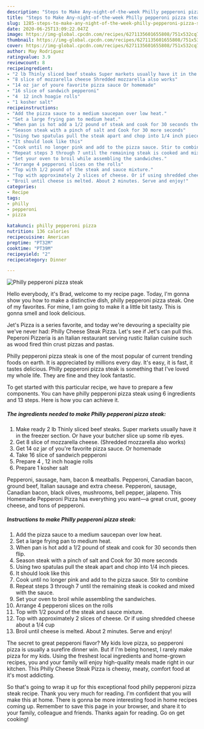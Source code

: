 ```yaml
---
description: "Steps to Make Any-night-of-the-week Philly pepperoni pizza steak"
title: "Steps to Make Any-night-of-the-week Philly pepperoni pizza steak"
slug: 1285-steps-to-make-any-night-of-the-week-philly-pepperoni-pizza-steak
date: 2020-06-25T13:09:22.047Z
image: https://img-global.cpcdn.com/recipes/6271135601655808/751x532cq70/philly-pepperoni-pizza-steak-recipe-main-photo.jpg
thumbnail: https://img-global.cpcdn.com/recipes/6271135601655808/751x532cq70/philly-pepperoni-pizza-steak-recipe-main-photo.jpg
cover: https://img-global.cpcdn.com/recipes/6271135601655808/751x532cq70/philly-pepperoni-pizza-steak-recipe-main-photo.jpg
author: May Rodriguez
ratingvalue: 3.9
reviewcount: 8
recipeingredient:
- "2 lb Thinly sliced beef steaks Super markets usually have it in the freezer section  Or have your butcher slice up some rib eyes"
- "8 slice of mozzarella cheese Shredded mozzarella also works"
- "14 oz jar of youre favorite pizza sauce Or homemade"
- "16 slice of sandwich pepperoni"
- "4  12 inch hoagie rolls"
- "1 kosher salt"
recipeinstructions:
- "Add the pizza sauce to a medium saucepan over low heat."
- "Set a large frying pan to medium heat."
- "When pan is hot add a 1/2 pound of steak and cook for 30 seconds then flip."
- "Season steak with a pinch of salt and Cook for 30 more seconds"
- "Using two spatulas pull the steak apart and chop into 1/4 inch pieces."
- "It should look like this"
- "Cook until no longer pink and add to the pizza sauce. Stir to combine"
- "Repeat steps 3 through 7 until the remaining steak is cooked and mixed with the sauce."
- "Set your oven to broil while assembling the sandwiches."
- "Arrange 4 pepperoni slices on the rolls"
- "Top with 1/2 pound of the steak and sauce mixture."
- "Top with approximately 2 slices of cheese. Or if using shredded cheese about a 1/4 cup"
- "Broil until cheese is melted. About 2 minutes. Serve and enjoy!"
categories:
- Recipe
tags:
- philly
- pepperoni
- pizza

katakunci: philly pepperoni pizza 
nutrition: 136 calories
recipecuisine: American
preptime: "PT32M"
cooktime: "PT39M"
recipeyield: "2"
recipecategory: Dinner

---
```



![Philly pepperoni pizza steak](https://img-global.cpcdn.com/recipes/6271135601655808/751x532cq70/philly-pepperoni-pizza-steak-recipe-main-photo.jpg)

Hello everybody, it's Brad, welcome to my recipe page. Today, I'm gonna show you how to make a distinctive dish, philly pepperoni pizza steak. One of my favorites. For mine, I am going to make it a little bit tasty. This is gonna smell and look delicious.

Jet&#39;s Pizza is a series favorite, and today we&#39;re devouring a speciality pie we&#39;ve never had: Philly Cheese Steak Pizza. Let&#39;s see if Jet&#39;s can pull this. Peperoni Pizzeria is an Italian restaurant serving rustic Italian cuisine such as wood fired thin crust pizzas and pastas.

Philly pepperoni pizza steak is one of the most popular of current trending foods on earth. It is appreciated by millions every day. It's easy, it is fast, it tastes delicious. Philly pepperoni pizza steak is something that I've loved my whole life. They are fine and they look fantastic.


To get started with this particular recipe, we have to prepare a few components. You can have philly pepperoni pizza steak using 6 ingredients and 13 steps. Here is how you can achieve it.

<!--inarticleads1-->

##### The ingredients needed to make Philly pepperoni pizza steak:

1. Make ready 2 lb Thinly sliced beef steaks. Super markets usually have it in the freezer section.  Or have your butcher slice up some rib eyes.
1. Get 8 slice of mozzarella cheese. (Shredded mozzarella also works)
1. Get 14 oz jar of you&#39;re favorite pizza sauce. Or homemade
1. Take 16 slice of sandwich pepperoni
1. Prepare 4 , 12 inch hoagie rolls
1. Prepare 1 kosher salt


Pepperoni, sausage, ham, bacon &amp; meatballs. Pepperoni, Canadian bacon, ground beef, Italian sausage and extra cheese. Pepperoni, sausage, Canadian bacon, black olives, mushrooms, bell pepper, jalapeno. This Homemade Pepperoni Pizza has everything you want—a great crust, gooey cheese, and tons of pepperoni. 

<!--inarticleads2-->

##### Instructions to make Philly pepperoni pizza steak:

1. Add the pizza sauce to a medium saucepan over low heat.
1. Set a large frying pan to medium heat.
1. When pan is hot add a 1/2 pound of steak and cook for 30 seconds then flip.
1. Season steak with a pinch of salt and Cook for 30 more seconds
1. Using two spatulas pull the steak apart and chop into 1/4 inch pieces.
1. It should look like this
1. Cook until no longer pink and add to the pizza sauce. Stir to combine
1. Repeat steps 3 through 7 until the remaining steak is cooked and mixed with the sauce.
1. Set your oven to broil while assembling the sandwiches.
1. Arrange 4 pepperoni slices on the rolls
1. Top with 1/2 pound of the steak and sauce mixture.
1. Top with approximately 2 slices of cheese. Or if using shredded cheese about a 1/4 cup
1. Broil until cheese is melted. About 2 minutes. Serve and enjoy!


The secret to great pepperoni flavor? My kids love pizza, so pepperoni pizza is usually a surefire dinner win. But if I&#39;m being honest, I rarely make pizza for my kids. Using the freshest local ingredients and home-grown recipes, you and your family will enjoy high-quality meals made right in our kitchen. This Philly Cheese Steak Pizza is cheesy, meaty, comfort food at it&#39;s most addicting. 

So that's going to wrap it up for this exceptional food philly pepperoni pizza steak recipe. Thank you very much for reading. I'm confident that you will make this at home. There is gonna be more interesting food in home recipes coming up. Remember to save this page in your browser, and share it to your family, colleague and friends. Thanks again for reading. Go on get cooking!

